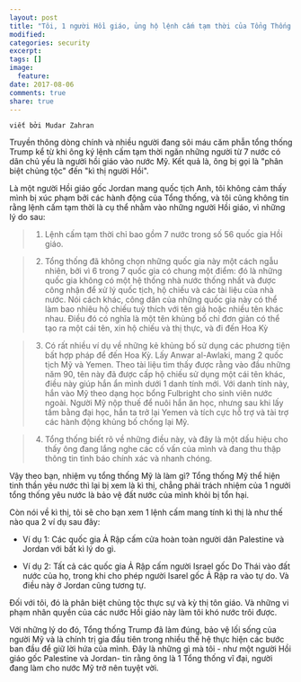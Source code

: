 ```yaml
---
layout: post
title: "Tôi, 1 người Hồi giáo, ủng hộ lệnh cấm tạm thời của Tổng Thống Trump"
modified:
categories: security
excerpt:
tags: []
image:
  feature:
date: 2017-08-06
comments: true
share: true
---
```


`viết bởi Mudar Zahran`

Truyền thông dòng chính và nhiều người đang sôi máu căm phẫn tổng thống Trump kể từ khi ông ký lệnh cấm tạm thời ngăn những người từ 7 nước có dân chủ yếu là người hồi giáo vào nước Mỹ. Kết quả là, ông bị gọi là "phân biệt chủng tộc" đến "kì thị người Hồi".

Là một người Hồi giáo gốc Jordan mang quốc tịch Anh, tôi không cảm thấy mình bị xúc phạm bởi các hành động của Tổng thống, và tôi cũng không tin rằng lệnh cấm tạm thời là cụ thể nhằm vào những người Hồi giáo, vì những lý do sau:

>1) Lệnh cấm tạm thời chỉ bao gồm 7 nước trong số 56 quốc gia Hồi giáo.

>2) Tổng thống đã không chọn những quốc gia này một cách ngẫu nhiên, bởi vì 6 trong 7 quốc gia có chung một điểm: đó là những quốc gia không có một hệ thống nhà nước thống nhất và được công nhận để xử lý quốc tịch, hộ chiếu và các tài liệu của nhà nước. Nói cách khác, công dân của những quốc gia này có thể làm bao nhiêu hộ chiếu tuỳ thích với tên giả hoặc nhiều tên khác nhau. Điều đó có nghĩa là một tên khủng bố chỉ đơn giản có thể tạo ra một cái tên, xin hộ chiếu và thị thực, và đi đến Hoa Kỳ

>3) Có rất nhiều ví dụ về những kẻ khủng bố sử dụng các phương tiện bất hợp pháp để đến Hoa Kỳ. Lấy Anwar al-Awlaki, mang 2 quốc tịch Mỹ và Yemen. Theo tài liệu tìm thấy được rằng vào đầu những năm 90, tên này đã được cấp hộ chiếu sử dụng một cái tên khác, điều này giúp hắn ẩn mình dưới 1 danh tính mới. Với danh tính này, hắn vào Mỹ theo dạng học bổng Fulbright cho sinh viên nước ngoài. Người Mỹ nộp thuế để nuôi hắn ăn học, nhưng sau khi lấy tấm bằng đại học, hắn ta trở lại Yemen và tích cực hỗ trợ và tài trợ các hành động khủng bố chống lại Mỹ.

>4) Tổng thống biết rõ về những điều này, và đây là một dấu hiệu cho thấy ông đang lắng nghe các cố vấn của mình và đang thu thập thông tin tình báo chính xác và nhanh chóng.

Vậy theo bạn, nhiệm vụ tổng thống Mỹ là làm gì? Tổng thống Mỹ thể hiện tinh thần yêu nước thì lại bị xem là kì thị, chẳng phải trách nhiệm của 1 ngưởi tổng thống yêu nước là bảo vệ đất nước của mình khỏi bị tổn hại.

Còn nói về kì thị, tôi sẽ cho bạn xem 1 lệnh cấm mang tính kì thị là như thế nào qua 2 ví dụ sau đây:

* Ví dụ 1: Các quốc gia Ả Rập cấm cửa hoàn toàn người dân Palestine và Jordan với bất kì lý do gì.

* Ví dụ 2: Tất cả các quốc gia Ả Rập cấm người Israel gốc Do Thái vào đất nước của họ, trong khi cho phép người Isarel gốc Ả Rập ra vào tự do. Và điều này ở Jordan cũng tương tự.

Đối với tôi, đó là phân biệt chủng tộc thực sự và kỳ thị tôn giáo. Và những vi phạm nhân quyền của các nước Hồi giáo này làm tôi khó nước trôi được.

Với những lý do đó, Tổng thống Trump đã làm đúng, bảo vệ lối sống của người Mỹ và là chính trị gia đầu tiên trong nhiều thế hệ thực hiện các bước ban đầu để giữ lời hứa của mình. Đây là những gì mà tôi - như một người Hồi giáo gốc Palestine và Jordan- tin rằng ông là 1 Tổng thống vĩ đại, người đang làm cho nước Mỹ trở nên tuyệt vời.
